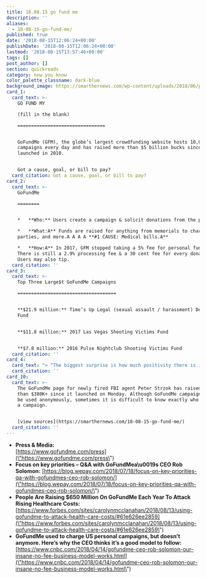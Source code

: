 ```yaml
---
title: 18.08.15 go fund me
description: ''
aliases:
  - 18-08-15-go-fund-me/
published: true
date: '2018-08-15T12:06:24+00:00'
publishDate: '2018-08-15T12:06:24+00:00'
lastmod: '2018-08-15T13:57:46+00:00'
tags: []
post_author: []
section: quickreads
category: now you know
color_palette_classname: dark-blue
background_image: https://smarthernews.com/wp-content/uploads/2018/06/pexels-photo.jpg
card_1:
  card_text: >-
    GO FUND MY  

    (fill in the blank)

    ================================


    GoFundMe (GFM), the globe’s largest crowdfunding website hosts 10,000 new
    campaigns every day and has raised more than $5 billion bucks since it
    launched in 2010.


    Got a cause, goal, or bill to pay?
  card_citation: Got a cause, goal, or bill to pay?
card_2:
  card_text: >-
    GoFundMe

    ========


    *   **Who:** Users create a campaign & solicit donations from the public.

    *   **What:A** Funds are raised for anything from memorials to charities,
    parties, and more.A A A A **#1 CAUSE: Medical bills.A**

    *   **How:A** In 2017, GFM stopped taking a 5% fee for personal funds.A
    There is still a 2.9% processing fee & a 30 cent fee for every donation.
    Users may also tip.
  card_citation: ''
card_3:
  card_text: >-
    Top Three Large$t GoFundMe Campaigns

    ====================================


    **$21.9 million:** Time’s Up Legal (sexual assault / harassment) Defense
    Fund


    **$11.8 million:** 2017 Las Vegas Shooting Victims Fund


    **$7.8 million:** 2016 Pulse Nightclub Shooting Victims Fund
  card_citation: ''
card_4:
  card_text: "> “The biggest surprise is how much positivity there is in the world. News cycles and the social web often present a barrage of negativity. Yet Ia\x19ve been surprised by just how much people are compassionate, sympathetic, and empathetic a\x13 they genuinely want to help.”\n> \n> GoFundMe CEO Rob Solomon"
  card_citation: ''
card_10:
  card_text: >-
    The GoFundMe page for newly fired FBI agent Peter Strzok has raised more
    than $380K+ since it launched on Monday. Although GoFundMe campaigns cannot
    be used anonymously, sometimes it is difficult to know exactly who is behind
    a campaign.


    [view sources](https://smarthernews.com/18-08-15-go-fund-me/)
  card_citation: ''
---
```

*   **Press & Media:**  
    [https://www.gofundme.com/press](\"https://www.gofundme.com/press\")
*   **Focus on key priorities – Q&A with GoFundMea\\u0019s CEO Rob Solomon:** [https://blog.wepay.com/2018/07/18/focus-on-key-priorities-qa-with-gofundmes-ceo-rob-solomon/](\"https://blog.wepay.com/2018/07/18/focus-on-key-priorities-qa-with-gofundmes-ceo-rob-solomon/\")
*   **People Are Raising $650 Million On GoFundMe Each Year To Attack Rising Healthcare Costs:**  
    [https://www.forbes.com/sites/carolynmcclanahan/2018/08/13/using-gofundme-to-attack-health-care-costs/#61e626ee2859](\"https://www.forbes.com/sites/carolynmcclanahan/2018/08/13/using-gofundme-to-attack-health-care-costs/#61e626ee2859\")
*   **GoFundMe used to charge US personal campaigns, but doesn’t anymore. Here’s why the CEO thinks it’s a good model to follow:**  
    [https://www.cnbc.com/2018/04/14/gofundme-ceo-rob-solomon-our-insane-no-fee-business-model-works.html](\"https://www.cnbc.com/2018/04/14/gofundme-ceo-rob-solomon-our-insane-no-fee-business-model-works.html\")